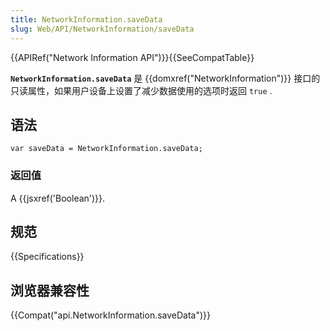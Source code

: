 ```yaml
---
title: NetworkInformation.saveData
slug: Web/API/NetworkInformation/saveData
---
```


{{APIRef("Network Information API")}}{{SeeCompatTable}}

**`NetworkInformation.saveData`** 是 {{domxref("NetworkInformation")}} 接口的只读属性，如果用户设备上设置了减少数据使用的选项时返回 `true` .

## 语法

```plain
var saveData = NetworkInformation.saveData;
```

### 返回值

A {{jsxref('Boolean')}}.

## 规范

{{Specifications}}

## 浏览器兼容性

{{Compat("api.NetworkInformation.saveData")}}

